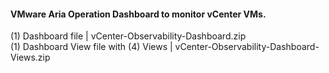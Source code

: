 #### VMware Aria Operation Dashboard to monitor vCenter VMs.  

(1) Dashboard file | vCenter-Observability-Dashboard.zip  
(1) Dashboard View file with (4) Views | vCenter-Observability-Dashboard-Views.zip  
